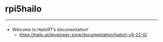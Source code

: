 # rpi5hailo


---
### 

* Welcome to HailoRT’s documentation!
    * https://hailo.ai/developer-zone/documentation/hailort-v4-22-0/

```
 
```
